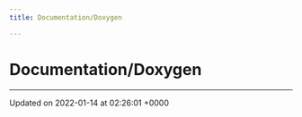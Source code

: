 ```yaml
---
title: Documentation/Doxygen

---
```


# Documentation/Doxygen








-------------------------------

Updated on 2022-01-14 at 02:26:01 +0000

